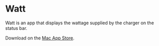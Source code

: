 # Watt

Watt is an app that displays the wattage supplied by the charger on the status bar.

Download on the [Mac App Store](https://apps.apple.com/us/app/id1642732100).
